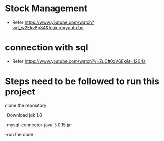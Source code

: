 # Stock Management

- Refer https://www.youtube.com/watch?v=t_w2Ekv8p84&feature=youtu.be
 
 
# connection with sql
 
-  Refer https://www.youtube.com/watch?v=ZuCft0xV6Ek&t=1204s

# Steps need to be followed to run this project

clone the repository

-Download jdk 1.8

-mysql-connector-java-8.0.15.jar

-run the code


